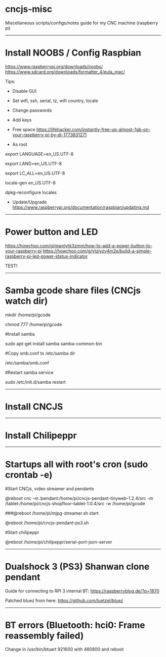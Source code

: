 # cncjs-misc

Miscellaneous scripts/configs/notes guide for my CNC machine (raspberry pi)

----
# Install NOOBS / Config Raspbian

https://www.raspberrypi.org/downloads/noobs/
https://www.sdcard.org/downloads/formatter_4/eula_mac/


Tips:
- Disable GUI
- Set wifi, ssh, serial, tz, wifi country, locale
- Change passwords
- Add keys
- Free space
https://lifehacker.com/instantly-free-up-almost-1gb-on-your-raspberry-pi-by-di-1773831271

- As root

export LANGUAGE=en_US.UTF-8

export LANG=en_US.UTF-8

export LC_ALL=en_US.UTF-8

locale-gen en_US.UTF-8

dpkg-reconfigure locales


- Update/Upgrade
https://www.raspberrypi.org/documentation/raspbian/updating.md


----
# Power button and LED

https://howchoo.com/g/mwnlytk3zmm/how-to-add-a-power-button-to-your-raspberry-pi
https://howchoo.com/g/ytzjyzy4m2e/build-a-simple-raspberry-pi-led-power-status-indicator

TEST!

----

# Samba gcode share files (CNCjs watch dir)

mkdir /home/pi/gcode

chmod 777 /home/pi/gcode

#Install samba

sudo apt-get install samba samba-common-bin

#Copy smb.conf to /etc/samba dir

/etc/samba/smb.conf

#Restart samba service

sudo /etc/init.d/samba restart

-----
# Install CNCJS


----
# Install Chilipeppr


----

# Startups all with root's cron (sudo crontab -e)

#Start CNCjs, video streamer and pendants

@reboot cnc -m /pendant:/home/pi/cncjs-pendant-tinyweb-1.2.4/src -m /tablet:/home/pi/cncjs-shopfloor-tablet-1.0.4/src -w /home/pi/gcode

###@reboot /home/pi/mjpg-streamer.sh start

@reboot /home/pi/cncjs-pendant-ps3.sh

#Start chilipeppr

@reboot /home/pi/chilipeppr/serial-port-json-server

---------

# Dualshock 3 (PS3) Shanwan clone pendant

Guide for connecting to RPI 3 internal BT:
https://raspberryblog.de/?p=1870

Patched bluez from here:
https://github.com/luetzel/bluez

---------

# BT errors (Bluetooth: hci0: Frame reassembly failed)

Change in /usr/bin/btuart 921600 with 460800 and reboot

